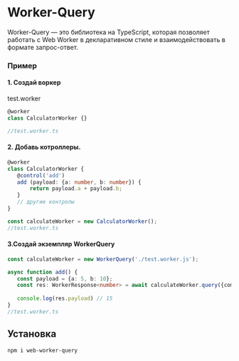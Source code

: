 # Worker-Query

Worker-Query — это библиотека на TypeScript, которая позволяет работать с Web Worker в декларативном стиле и взаимодействовать в формате запрос-ответ.   

### Пример
#### 1. Создай воркер 
test.worker
```ts 
@worker
class CalculatorWorker {}

//test.worker.ts
```
#### 2. Добавь котроллеры.
 ```ts
 @worker
class CalculatorWorker {
    @control('add') 
    add (payload: {a: number, b: number}) {
        return payload.a + payload.b;
    }
    // другие контролы
}

const calculateWorker = new CalculatorWorker();
//test.worker.ts
 ```
#### 3.Создай экземпляр WorkerQuery
 ```ts
const calculateWorker = new WorkerQuery('./test.worker.js');

async function add() {
    const payload = {a: 5, b: 10};
    const res: WorkerResponse<number> = await calculateWorker.query({command: 'add', payload);
    
    console.log(res.payload) // 15
}
//test.worker.ts
 ```
 
## Установка
```sh
npm i web-worker-query
```